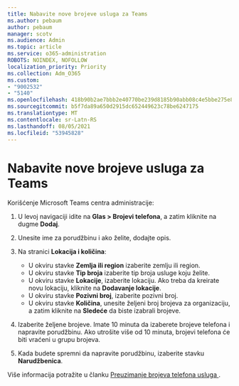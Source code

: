 ```yaml
---
title: Nabavite nove brojeve usluga za Teams
ms.author: pebaum
author: pebaum
manager: scotv
ms.audience: Admin
ms.topic: article
ms.service: o365-administration
ROBOTS: NOINDEX, NOFOLLOW
localization_priority: Priority
ms.collection: Adm_O365
ms.custom:
- "9002532"
- "5140"
ms.openlocfilehash: 418b90b2ae7bbb2e40770be239d8185b90abb08c4e5bbe275e80f64966e97413
ms.sourcegitcommit: b5f7da89a650d2915dc652449623c78be6247175
ms.translationtype: MT
ms.contentlocale: sr-Latn-RS
ms.lasthandoff: 08/05/2021
ms.locfileid: "53945828"
---
```

# <a name="get-new-service-numbers-for-teams"></a>Nabavite nove brojeve usluga za Teams

Korišćenje Microsoft Teams centra administracije:

1. U levoj navigaciji idite na **Glas > Brojevi telefona**, a zatim kliknite na dugme **Dodaj**.
2. Unesite ime za porudžbinu i ako želite, dodajte opis.
3. Na stranici **Lokacija i količina**:

    - U okviru stavke **Zemlja ili region** izaberite zemlju ili region.
    - U okviru stavke **Tip broja** izaberite tip broja usluge koju želite.
    - U okviru stavke **Lokacije**, izaberite lokaciju. Ako treba da kreirate novu lokaciju, kliknite na **Dodavanje lokacije**.
    - U okviru stavke **Pozivni broj**, izaberite pozivni broj.
    - U okviru stavke **Količina**, unesite željeni broj brojeva za organizaciju, a zatim kliknite na **Sledeće** da biste izabrali brojeve.
    
4. Izaberite željene brojeve. Imate 10 minuta da izaberete brojeve telefona i napravite porudžbinu. Ako utrošite više od 10 minuta, brojevi telefona će biti vraćeni u grupu brojeva.
5. Kada budete spremni da napravite porudžbinu, izaberite stavku **Narudžbenica**.

Više informacija potražite u članku [Preuzimanje brojeva telefona usluga ](https://docs.microsoft.com/microsoftteams/getting-service-phone-numbers).
